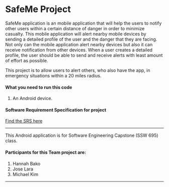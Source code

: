 # SafeMe Project
SafeMe application is an mobile application that will help the users to notify other users within a certain distance of danger in order to minimize casualty. This mobile application will alert nearby mobile devices by sending a detailed profile of the user and the danger that they are facing. Not only can the mobile application alert nearby devices but also it can receive notification from other devices. When a user creates a detailed profile, the user should be able to send and receive alerts with least amount of effort as possible.


This project is to allow users to alert others, who also have the app, in emergency situations within a 20 miles radius.

#### What you need to run this code
1. An Android device.

#### Software Requirement Specification for project

[Find the SRS here](https://docs.google.com/document/d/1zzJ0NjM8_WT3WWASSdK4HMi4VV9x3BZ6PqjQWl1QADE/edit?usp=sharing)

----

This Android application is for Software Engineering Capstone (SSW 695) class.

 #### Participants for this Team project are:
 
 1. Hannah Bako
 2. Jose Lara
 3. Michael Kim

----


